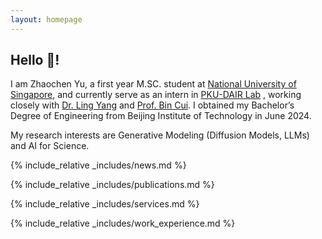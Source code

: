 ```yaml
---
layout: homepage
---
```


## Hello 👋!

I am Zhaochen Yu, a first year M.SC. student at  [National University of Singapore](https://www.nus.edu.sg/),  and currently serve as an intern in [PKU-DAIR Lab](https://github.com/PKU-DAIR) , working closely with [Dr. Ling Yang](https://yangling0818.github.io/) and  [Prof. Bin Cui](https://cuibinpku.github.io/).  I obtained my Bachelor’s Degree of Engineering from Beijing Institute of Technology in June 2024.



My research interests are Generative Modeling (Diffusion Models, LLMs) and AI for Science.

{% include_relative _includes/news.md %}

{% include_relative _includes/publications.md %}

{% include_relative _includes/services.md %}

{% include_relative _includes/work_experience.md %}
